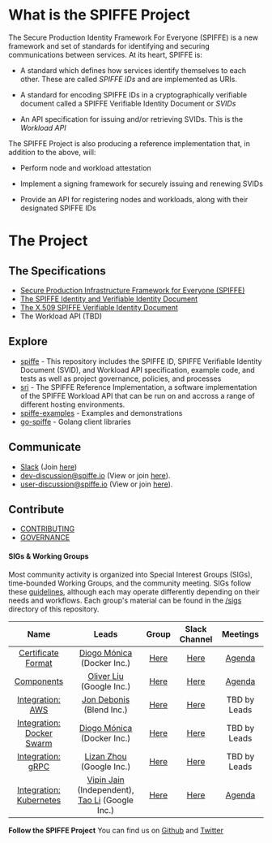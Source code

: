 # What is the SPIFFE Project

The Secure Production Identity Framework For Everyone (SPIFFE) is a new framework and set of
standards for identifying and securing communications between services. At its heart, SPIFFE is:

* A standard which defines how services identify themselves to each other. These are called
  *SPIFFE IDs* and are implemented as URIs.

* A standard for encoding SPIFFE IDs in a cryptographically verifiable document called a
  SPIFFE Verifiable Identity Document or *SVIDs*

* An API specification for issuing and/or retrieving SVIDs. This is the *Workload API*

The SPIFFE Project is also producing a reference implementation that, in addition to the
above, will:

* Perform node and workload attestation

* Implement a signing framework for securely issuing and renewing SVIDs

* Provide an API for registering nodes and workloads, along with their designated SPIFFE IDs

# The Project

## The Specifications

* [Secure Production Infrastructure Framework for Everyone (SPIFFE)](standards/SPIFFE.md)
* [The SPIFFE Identity and Verifiable Identity Document](standards/SPIFFE-ID.md)
* [The X.509 SPIFFE Verifiable Identity Document](standards/X509-SVID.md)
* The Workload API (TBD)

## Explore

* [spiffe](https://github.com/spiffe/spiffe) - This repository includes the SPIFFE ID, SPIFFE
  Verifiable Identity Document (SVID), and  Workload API specification, example code, and tests
  as well as project governance, policies, and processes    
* [sri](https://github.com/spiffe/sri) - The SPIFFE Reference Implementation, a software 
  implementation of the SPIFFE Workload API that can be run on and accross a range of
  different hosting environments.
* [spiffe-examples](https://github.com/spiffe/spiffe-examples) - Examples and demonstrations
* [go-spiffe](https://github.com/spiffe/go-spiffe) - Golang client libraries


## Communicate

  * [Slack](https://spiffe.slack.com) (Join [here](https://slack.spiffe.io))
  * <dev-discussion@spiffe.io> (View or join
    [here](https://groups.google.com/a/spiffe.io/forum/#!forum/dev-discussion)).
  * <user-discussion@spiffe.io> (View or join
    [here](https://groups.google.com/a/spiffe.io/forum/#!forum/user-discussion)).


## Contribute

* [CONTRIBUTING](/CONTRIBUTING.md)
* [GOVERNANCE](/GOVERNANCE.md)

#### SIGs & Working Groups<a name="sigs"></a>

Most community activity is organized into Special Interest Groups (SIGs), time-bounded Working
Groups, and the community meeting. SIGs follow these [guidelines](GOVERNANCE.md#sigs), although each
may operate differently depending on their needs and workflows. Each group's material can be found
in the [/sigs](/sigs) directory of this repository.

| Name | Leads | Group | Slack Channel | Meetings |
|:------:|:-------:|:-------:|:---------------:|:----------:|
| [Certificate Format](/community/sig-cert-format/README.md) | [Diogo Mónica](https://github.com/diogomonica) (Docker Inc.) | [Here](https://groups.google.com/a/spiffe.io/forum/#!forum/sig-cert-format) | [Here](https://spiffe.slack.com/messages/sig-cert-format/) | [Agenda](https://docs.google.com/document/d/1pSUGC4Ye0Mfq3sM7PTkVnLqzR8I671Na82LTDF_zLrU/edit) |
| [Components](/community/sig-components/README.md) | [Oliver Liu](https://github.com/myidpt) (Google Inc.)  | [Here](https://groups.google.com/a/spiffe.io/forum/#!forum/sig-components) | [Here](https://spiffe.slack.com/messages/sig-components/) |[Agenda](https://docs.google.com/document/d/1XXfXPYKw05LiXhM2Z-chT-NCet4hjiHg0jh872IPONE/edit) |
| [Integration: AWS](/community/sig-integration-aws/README.md) | [Jon Debonis](https://www.linkedin.com/in/jondb) (Blend Inc.) | [Here](https://groups.google.com/a/spiffe.io/forum/#!forum/sig-integration-aws) | [Here](https://spiffe.slack.com/messages/sig-integration-aws/) | TBD by Leads |
| [Integration: Docker Swarm](/community/sig-integration-swarm/README.md) | [Diogo Mónica](https://github.com/diogomonica) (Docker Inc.) | [Here](https://groups.google.com/a/spiffe.io/forum/#!forum/sig-integration-swarm) | [Here](https://spiffe.slack.com/messages/sig-integration-swarm) | TBD by Leads |
| [Integration: gRPC](/community/sig-integration-grpc/README.md) | [Lizan Zhou](https://github.com/lizan) (Google Inc.) | [Here](https://groups.google.com/a/spiffe.io/forum/#!forum/sig-integration-grpc) | [Here](https://spiffe.slack.com/messages/sig-integration-grpc/) | TBD by Leads |
| [Integration: Kubernetes](/community/sig-integration-k8s/README.md) | [Vipin Jain](https://github.com/jainvipin) (Independent), [Tao Li](https://github.com/wattli) (Google Inc.) | [Here](https://groups.google.com/a/spiffe.io/forum/#!forum/sig-integration-k8s) | [Here](https://spiffe.slack.com/messages/sig-integration-k8s) | [Agenda](https://docs.google.com/document/d/1Dq4kSlfOpewnisItipTWx3Q8qCelbNP85yjMnSrdomE/edit) |


**Follow the SPIFFE Project** You can find us on [Github](https://github.com/spiffe/) and
  [Twitter](https://twitter.com/SPIFFEio)

